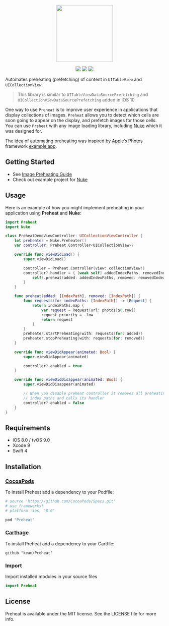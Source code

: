 <p align="center"><img src="https://cloud.githubusercontent.com/assets/1567433/14049678/4639abe8-f2d0-11e5-9897-f7af82ff06ec.png" height="180"/>

<p align="center">
<a href="https://cocoapods.org"><img src="https://img.shields.io/cocoapods/v/Preheat.svg"></a>
<a href="https://github.com/Carthage/Carthage"><img src="https://img.shields.io/badge/Carthage-compatible-4BC51D.svg?style=flat"></a>
<a href="http://cocoadocs.org/docsets/Preheat"><img src="https://img.shields.io/cocoapods/p/Preheat.svg?style=flat)"></a>
</p>

Automates preheating (prefetching) of content in `UITableView` and `UICollectionView`.

> This library is similar to `UITableViewDataSourcePrefetching` and `UICollectionViewDataSourcePrefetching` added in iOS 10

One way to use `Preheat` is to improve user experience in applications that display collections of images. `Preheat` allows you to detect which cells are soon going to appear on the display, and prefetch images for those cells. You can use `Preheat` with any image loading library, including [Nuke](https://github.com/kean/Nuke) which it was designed for.

The idea of automating preheating was inspired by Apple’s Photos framework [example app](https://developer.apple.com/library/ios/samplecode/UsingPhotosFramework/Introduction/Intro.html).

## Getting Started

- See [Image Preheating Guide](https://kean.github.io/blog/image-preheating)
- Check out example project for [Nuke](https://github.com/kean/Nuke)

## Usage

Here is an example of how you might implement preheating in your application using **Preheat** and **Nuke**:

```swift
import Preheat
import Nuke

class PreheatDemoViewController: UICollectionViewController {
    let preheater = Nuke.Preheater()
    var controller: Preheat.Controller<UICollectionView>?

    override func viewDidLoad() {
        super.viewDidLoad()

        controller = Preheat.Controller(view: collectionView!)
        controller?.handler = { [weak self] addedIndexPaths, removedIndexPaths in
            self?.preheat(added: addedIndexPaths, removed: removedIndexPaths)
        }
    }

    func preheat(added: [IndexPath], removed: [IndexPath]) {
        func requests(for indexPaths: [IndexPath]) -> [Request] {
            return indexPaths.map {
                var request = Request(url: photos[$0.row])
                request.priority = .low
                return request
            }
        }
        preheater.startPreheating(with: requests(for: added))
        preheater.stopPreheating(with: requests(for: removed))
    }

    override func viewDidAppear(animated: Bool) {
        super.viewDidAppear(animated)

        controller?.enabled = true
    }

    override func viewDidDisappear(animated: Bool) {
        super.viewDidDisappear(animated)

        // When you disable preheat controller it removes all preheating 
        // index paths and calls its handler
        controller?.enabled = false
    }
}
```

## Requirements

- iOS 8.0 / tvOS 9.0
- Xcode 9
- Swift 4

## Installation<a name="installation"></a>

### [CocoaPods](http://cocoapods.org)

To install Preheat add a dependency to your Podfile:

```ruby
# source 'https://github.com/CocoaPods/Specs.git'
# use_frameworks!
# platform :ios, "8.0"

pod "Preheat"
```

### [Carthage](https://github.com/Carthage/Carthage)

To install Preheat add a dependency to your Cartfile:

```
github "kean/Preheat"
```

### Import

Import installed modules in your source files

```swift
import Preheat
```

## License

Preheat is available under the MIT license. See the LICENSE file for more info.

